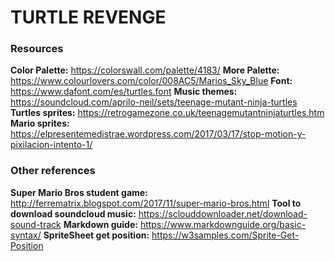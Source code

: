 # TURTLE REVENGE



### Resources

**Color Palette:** https://colorswall.com/palette/4183/
**More Palette:** https://www.colourlovers.com/color/008AC5/Marios_Sky_Blue
**Font:** https://www.dafont.com/es/turtles.font
**Music themes:** https://soundcloud.com/aprilo-neil/sets/teenage-mutant-ninja-turtles
**Turtles sprites:** https://retrogamezone.co.uk/teenagemutantninjaturtles.htm
**Mario sprites:** https://elpresentemedistrae.wordpress.com/2017/03/17/stop-motion-y-pixilacion-intento-1/

### Other references

**Super Mario Bros student game:** http://ferrematrix.blogspot.com/2017/11/super-mario-bros.html
**Tool to download soundcloud music:** https://sclouddownloader.net/download-sound-track
**Markdown guide:** https://www.markdownguide.org/basic-syntax/
**SpriteSheet get position:** https://w3samples.com/Sprite-Get-Position
